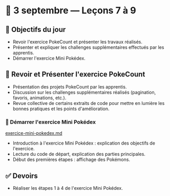 # 📅 3 septembre — Leçons 7 à 9

## 🚀 Objectifs du jour

* Revoir l'exercice PokeCount et présenter les travaux réalisés.
* Présenter et expliquer les challenges supplémentaires effectués par les apprentis.
* Démarrer l'exercice Mini Pokédex.

## 🔢 Revoir et Présenter l'exercice PokeCount

* Présentation des projets PokeCount par les apprentis.
* Discussion sur les challenges supplémentaires réalisés (pagination, favoris, animations, etc.).
* Revue collective de certains extraits de code pour mettre en lumière les bonnes pratiques et les points d'amélioration.

### 📒 Démarrer l'exercice Mini Pokédex

[exercice-mini-pokedex.md](../exercices/exercice-mini-pokedex.md "mention")

* Introduction à l'exercice Mini Pokédex : explication des objectifs de l'exercice.
* Lecture du code de départ, explication des parties principales.
* Début des premières étapes : affichage des Pokémons.

## ✅ Devoirs

* Réaliser les étapes 1 à 4 de l'exercice Mini Pokédex.
